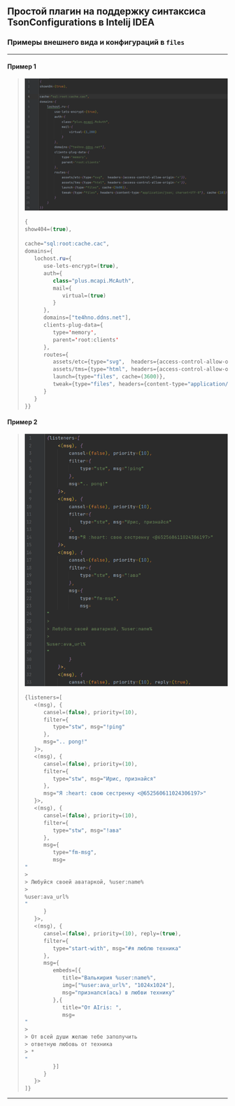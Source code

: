 
## Простой плагин на поддержку синтаксиса TsonConfigurations в Intelij IDEA

### Примеры внешнего вида и конфигураций в `files`

---

#### Пример 1
> ![alt text](files/preview_config.png)
> ```java
> {
> show404=(true),
> 
> cache="sql:root:cache.cac",
> domains={
>    lochost.ru={
>       use-lets-encrypt=(true),
>       auth={
>          class="plus.mcapi.McAuth",
>          mail={
>             virtual=(true)
>          }
>       },
>       domains=["te4hno.ddns.net"],
>       clients-plug-data={
>          type='memory',
>          parent='root:clients'
>       },
>       routes={
>          assets/etc={type="svg",  headers={access-control-allow-origin='*'}},
>          assets/tms={type="html", headers={access-control-allow-origin='*'}},
>          launch={type="files", cache=(3600)},
>          tweak={type="files", headers={content-type="application/json; charset=UTF-8"}, cache=(10)}
>       }
>    }
> }}
> ```
> 
> 

#### Пример 2

> ![alt text](files/preview_ping.png)
> ```java
> {listeners=[
>    <(msg), {
>       cansel=(false), priority=(10),
>       filter={
>          type="stw", msg="!ping"
>       },
>       msg=".. pong!"
>    }>,
>    <(msg), {
>       cansel=(false), priority=(10),
>       filter={
>          type="stw", msg="Ирис, признайся"
>       },
>       msg="Я :heart: свою сестренку <@652560611024306197>"
>    }>,
>    <(msg), {
>       cansel=(false), priority=(10),
>       filter={
>          type="stw", msg="!ава"
>       },
>       msg={
>          type="fm-msg",
>          msg=
> "
> > 
> > Любуйся своей аватаркой, %user:name%
> > 
> %user:ava_url%
> "
> 		}
>    }>,
>    <(msg), {
>       cansel=(false), priority=(10), reply=(true),
>       filter={
>          type="start-with", msg="#я люблю техника"
>       },
>       msg={
>          embeds=[{
>             title="Валькирия %user:name%",
>             img=["%user:ava_url%", "1024x1024"],
>             msg="признался(ась) в любви технику"
>          },{
>             title="От AIris: ",
>             msg=
> "
> > 
> > От всей души желаю тебе заполучить
> > ответную любовь от техника
> > *
> "
>          }]
>       }
>    }>
> ]}
> ```
>

---